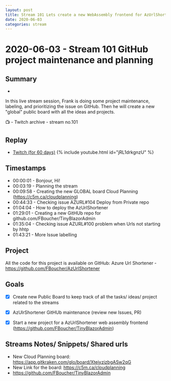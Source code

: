 ```yaml
---
layout: post
title: Stream 101 Lets create a new WebAssembly frontend for AzUrlShortener
date: 2020-06-03
categories: stream
---
```



# 2020-06-03 - Stream 101 GitHub project maintenance and planning 

## Summary
-

In this live stream session, Frank is doing some project maintenance, labeling, and prioritizing the issue on GitHub. Then he will create a new "global" public board with all the ideas and projects. 

📺 - Twitch archive - stream no.101

## Replay


- [Twitch (for 60 days)](https://www.twitch.tv/videos/)
{% include youtube.html id="jRL1drkgnzU" %}
<br/><!--more-->


## Timestamps


- 00:00:01 - Bonjour, Hi!
- 00:03:19 - Planning the stream
- 00:09:58 - Creating the new GLOBAL board Cloud Planning (https://c5m.ca/cloudplanning)
- 00:44:33 - Checking issue AZURL#104 Deploy from Private repo
- 01:04:04 - How to deploy the AzUrlShortener
- 01:29:01 - Creating a new GitHUb repo for github.com/FBoucher/TinyBlazorAdmin
- 01:35:04 - Checking issue AZURL#100 problem when Urls not starting by hhtp
- 01:43:21 - More Issue labelling


Project
-------

All the code for this project is available on GitHub: Azure Url Shortener - https://github.com/FBoucher/AzUrlShortener


Goals
-----

- [X] Create new Public Board to keep track of all the tasks/ ideas/ project related to the streams 
- [X] AzUlrShortener GitHUb maintenance (review new Issues, PR)
- [X] Start a new project for a AzUrlShortener web assembly frontend (https://github.com/FBoucher/TinyBlazorAdmin)



Streams Notes/ Snippets/ Shared urls
-----------------------------------

- New Cloud Planning board: https://app.gitkraken.com/glo/board/XteiyzizbgASw2qG
- New Link for the board: https://c5m.ca/cloudplanning
- https://github.com/FBoucher/TinyBlazorAdmin


